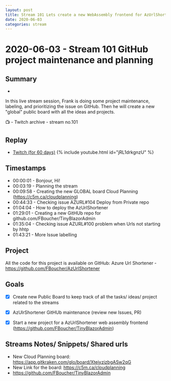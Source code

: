 ```yaml
---
layout: post
title: Stream 101 Lets create a new WebAssembly frontend for AzUrlShortener
date: 2020-06-03
categories: stream
---
```



# 2020-06-03 - Stream 101 GitHub project maintenance and planning 

## Summary
-

In this live stream session, Frank is doing some project maintenance, labeling, and prioritizing the issue on GitHub. Then he will create a new "global" public board with all the ideas and projects. 

📺 - Twitch archive - stream no.101

## Replay


- [Twitch (for 60 days)](https://www.twitch.tv/videos/)
{% include youtube.html id="jRL1drkgnzU" %}
<br/><!--more-->


## Timestamps


- 00:00:01 - Bonjour, Hi!
- 00:03:19 - Planning the stream
- 00:09:58 - Creating the new GLOBAL board Cloud Planning (https://c5m.ca/cloudplanning)
- 00:44:33 - Checking issue AZURL#104 Deploy from Private repo
- 01:04:04 - How to deploy the AzUrlShortener
- 01:29:01 - Creating a new GitHUb repo for github.com/FBoucher/TinyBlazorAdmin
- 01:35:04 - Checking issue AZURL#100 problem when Urls not starting by hhtp
- 01:43:21 - More Issue labelling


Project
-------

All the code for this project is available on GitHub: Azure Url Shortener - https://github.com/FBoucher/AzUrlShortener


Goals
-----

- [X] Create new Public Board to keep track of all the tasks/ ideas/ project related to the streams 
- [X] AzUlrShortener GitHUb maintenance (review new Issues, PR)
- [X] Start a new project for a AzUrlShortener web assembly frontend (https://github.com/FBoucher/TinyBlazorAdmin)



Streams Notes/ Snippets/ Shared urls
-----------------------------------

- New Cloud Planning board: https://app.gitkraken.com/glo/board/XteiyzizbgASw2qG
- New Link for the board: https://c5m.ca/cloudplanning
- https://github.com/FBoucher/TinyBlazorAdmin


